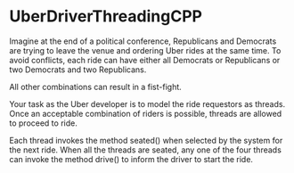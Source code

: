 # UberDriverThreadingCPP

Imagine at the end of a political conference, Republicans and Democrats are trying to leave the venue and ordering Uber rides at the same time. To avoid conflicts, each ride can have either all Democrats or Republicans or two Democrats and two Republicans.

All other combinations can result in a fist-fight.

Your task as the Uber developer is to model the ride requestors as threads. Once an acceptable combination of riders is possible, threads are allowed to proceed to ride.

Each thread invokes the method seated() when selected by the system for the next ride. When all the threads are seated, any one of the four threads can invoke the method drive() to inform the driver to start the ride.
